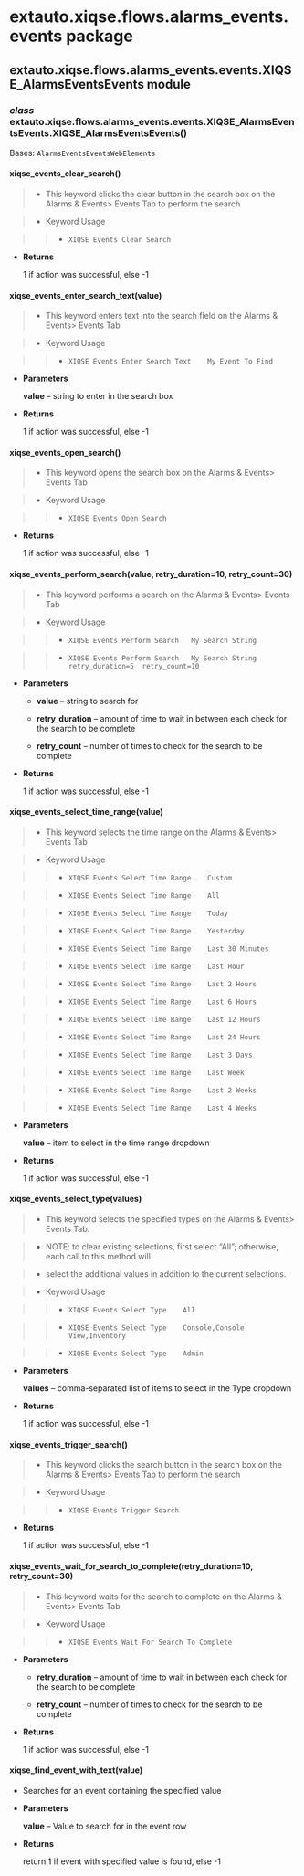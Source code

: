 # extauto.xiqse.flows.alarms_events.events package

## extauto.xiqse.flows.alarms_events.events.XIQSE_AlarmsEventsEvents module


### _class_ extauto.xiqse.flows.alarms_events.events.XIQSE_AlarmsEventsEvents.XIQSE_AlarmsEventsEvents()
Bases: `AlarmsEventsEventsWebElements`


#### xiqse_events_clear_search()
> 
> * This keyword clicks the clear button in the search box on the Alarms & Events> Events Tab to perform the search


> * Keyword Usage

> > 
> > * `XIQSE Events Clear Search`


* **Returns**

    1 if action was successful, else -1



#### xiqse_events_enter_search_text(value)
> 
> * This keyword enters text into the search field on the Alarms & Events> Events Tab


> * Keyword Usage

> > 
> > * `XIQSE Events Enter Search Text    My Event To Find`


* **Parameters**

    **value** – string to enter in the search box



* **Returns**

    1 if action was successful, else -1



#### xiqse_events_open_search()
> 
> * This keyword opens the search box on the Alarms & Events> Events Tab


> * Keyword Usage

> > 
> > * `XIQSE Events Open Search`


* **Returns**

    1 if action was successful, else -1



#### xiqse_events_perform_search(value, retry_duration=10, retry_count=30)
> 
> * This keyword performs a search on the Alarms & Events> Events Tab


> * Keyword Usage

> > 
> > * `XIQSE Events Perform Search   My Search String`


> > * `XIQSE Events Perform Search   My Search String  retry_duration=5  retry_count=10`


* **Parameters**

    
    * **value** – string to search for


    * **retry_duration** – amount of time to wait in between each check for the search to be complete


    * **retry_count** – number of times to check for the search to be complete



* **Returns**

    1 if action was successful, else -1



#### xiqse_events_select_time_range(value)
> 
> * This keyword selects the time range on the Alarms & Events> Events Tab


> * Keyword Usage

> > 
> > * `XIQSE Events Select Time Range    Custom`


> > * `XIQSE Events Select Time Range    All`


> > * `XIQSE Events Select Time Range    Today`


> > * `XIQSE Events Select Time Range    Yesterday`


> > * `XIQSE Events Select Time Range    Last 30 Minutes`


> > * `XIQSE Events Select Time Range    Last Hour`


> > * `XIQSE Events Select Time Range    Last 2 Hours`


> > * `XIQSE Events Select Time Range    Last 6 Hours`


> > * `XIQSE Events Select Time Range    Last 12 Hours`


> > * `XIQSE Events Select Time Range    Last 24 Hours`


> > * `XIQSE Events Select Time Range    Last 3 Days`


> > * `XIQSE Events Select Time Range    Last Week`


> > * `XIQSE Events Select Time Range    Last 2 Weeks`


> > * `XIQSE Events Select Time Range    Last 4 Weeks`


* **Parameters**

    **value** – item to select in the time range dropdown



* **Returns**

    1 if action was successful, else -1



#### xiqse_events_select_type(values)
> 
> * This keyword selects the specified types on the Alarms & Events> Events Tab.


> * NOTE: to clear existing selections, first select “All”; otherwise, each call to this method will


> * select the additional values in addition to the current selections.


> * Keyword Usage

> > 
> > * `XIQSE Events Select Type    All`


> > * `XIQSE Events Select Type    Console,Console View,Inventory`


> > * `XIQSE Events Select Type    Admin`


* **Parameters**

    **values** – comma-separated list of items to select in the Type dropdown



* **Returns**

    1 if action was successful, else -1



#### xiqse_events_trigger_search()
> 
> * This keyword clicks the search button in the search box on the Alarms & Events> Events Tab to perform the search


> * Keyword Usage

> > 
> > * `XIQSE Events Trigger Search`


* **Returns**

    1 if action was successful, else -1



#### xiqse_events_wait_for_search_to_complete(retry_duration=10, retry_count=30)
> 
> * This keyword waits for the search to complete on the Alarms & Events> Events Tab


> * Keyword Usage

> > 
> > * `XIQSE Events Wait For Search To Complete`


* **Parameters**

    
    * **retry_duration** – amount of time to wait in between each check for the search to be complete


    * **retry_count** – number of times to check for the search to be complete



* **Returns**

    1 if action was successful, else -1



#### xiqse_find_event_with_text(value)

* Searches for an event containing the specified value


* **Parameters**

    **value** – Value to search for in the event row



* **Returns**

    return 1 if event with specified value is found, else -1
